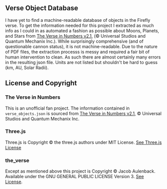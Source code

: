 ## Verse Object Database
I have yet to find a machine-readable database of objects in the Firefly verse. To get the information needed for this project I extracted as much info as I could in as automated a fashion as possible about Moons, Planets, and Stars from  [The Verse in Numbers v2.1](https://web.archive.org/web/20170618063437/http://pics.fireflyprops.net/TVIN-2.1.pdf), (© Universal Studios and Quantum Mechanix Inc.). While surprisingly comprehensive (and of questionable cannon status), it is not machine-readable. Due to the nature of PDF files, the extraction processs is messy and required a fair bit of human intervention to clean. As such there are almost certainly many errors in the resulting json file. Units are not listed but shouldn't be hard to guess (km, AU, Solar Radii).



## License and Copyright


### The Verse in Numbers
This is an unofficial fan project.
The information contained in ```verse_objects.json``` is sourced from [The Verse in Numbers v2.1](https://web.archive.org/web/20170618063437/http://pics.fireflyprops.net/TVIN-2.1.pdf), © Universal Studios and Quantum Mechanix Inc.

### Three.js
Three.js is Copyright © the three.js authors under MIT License. [See Three.js License](libs/threejs/LICENSE)


###  the\_verse
Except as mentioned above this project is Copyright © Jacob Aulenback. Available under the GNU GENERAL PUBLIC LICENSE Version 3. [See License](LICENSE).
